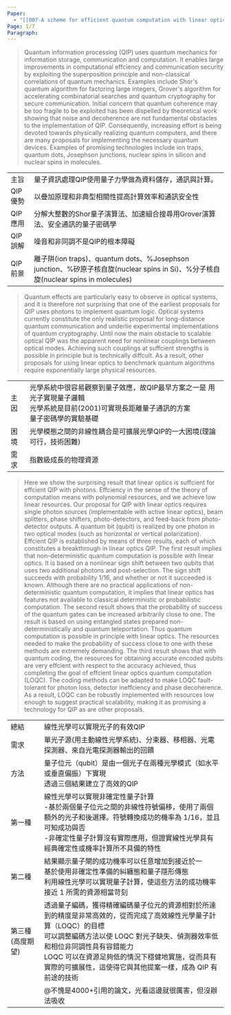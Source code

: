 ```yaml
---
Paper:
  - "[[007-A scheme for efficient quantum computation with linear optics]]"
Page: 1/7
Paragraph:
---
```

>Quantum information processing (QIP) uses quantum mechanics for information storage, communication and computation. It enables large improvements in computational effciency and communication security by exploiting the superposition principle and non-classical correlations of quantum mechanics. Examples include Shor's quantum algorithm for factoring large integers, Grover's algorithm for accelerating combinatorial searches and quantum cryptography for secure communication. Initial concern that quantum coherence may be too fragile to be exploited has been dispelled by theoretical work showing that noise and decoherence are not fundamental obstacles to the implementation of QIP. Consequently, increasing effort is being devoted towards physically realizing quantum computers, and there are many proposals for implementing the necessary quantum devices. Examples of promising technologies include ion traps, quantum dots, Josephson junctions, nuclear spins in silicon and nuclear spins in molecules.

|       |                                                                                                                 |
| ----- | --------------------------------------------------------------------------------------------------------------- |
| 主旨    | 量子資訊處理QIP使用量子力學做為資料儲存，通訊與計算。                                                                                    |
| QIP優勢 | 以疊加原理和非典型相關性提高計算效率和通訊安全性                                                                                        |
| QIP應用 | 分解大整數的Shor量子演算法、加速組合搜尋用Grover演算法、安全通訊的量子密碼學                                                                     |
| QIP誤解 | 噪音和非同調不是QIP的根本障礙                                                                                                |
| QIP前景 | 離子阱(ion traps)、quantum dots、%Josephson junction、%矽原子核自旋(nuclear spins in Si)、%分子核自旋(nuclear spins in molecules) |

>Quantum effects are particularly easy to observe in optical systems, and it is therefore not surprising that one of the earliest proposals for QIP uses photons to implement quantum logic. Optical systems currently constitute the only realistic proposal for long-distance quantum communication and underlie experimental implementations of quantum cryptography. Until now the main obstacle to scalable optical QIP was the apparent need for nonlinear couplings between optical modes. Achieving such couplings at suffcient strengths is possible in principle but is technically diffcult. As a result, other proposals for using linear optics to benchmark quantum algorithms require exponentially large physical resources.

|     |                                                                                   |
| --- | --------------------------------------------------------------------------------- |
| 主因  | 光學系統中很容易觀察到量子效應，故QIP最早方案之一是 用光子實現量子邏輯<br>光學系統是目前(2001)可實現長距離量子通訊的方案<br>量子密碼學的實驗基礎 |
| 困境  | 光學模態之間的非線性耦合是可擴展光學QIP的一大困境(理論可行，技術困難)                                             |
| 需求  | 指數級成長的物理資源                                                                        |

>Here we show the surprising result that linear optics is suffcient for effcient QIP with photons. Effciency in the sense of the theory of computation means with polynomial resources, and we achieve low linear resources. Our proposal for QIP with linear optics requires single photon sources (implementable with active linear optics), beam splitters, phase shifters, photo-detectors, and feed-back from photo-detector outputs. A quantum bit (qubit) is realized by one photon in two optical modes (such as horizontal or vertical polarization). Effcient QIP is established by means of three results, each of which constitutes a breakthrough in linear optics QIP. The first result implies that non-deterministic quantum computation is possible with linear optics. It is based on a nonlinear sign shift between two qubits that uses two additional photons and post-selection. The sign shift succeeds with probability 1/16, and whether or not it succeeded is known. Although there are no practical applications of non-deterministic quantum computation, it implies that linear optics has features not available to classical deterministic or probabilistic computation. The second result shows that the probability of success of the quantum gates can be increased arbitrarily close to one. The result is based on using entangled states prepared non-deterministically and quantum teleportation. Thus quantum computation is possible in principle with linear optics. The resources needed to make the probability of success close to one with these methods are extremely demanding. The third result shows that with quantum coding, the resources for obtaining accurate encoded qubits are very effcient with respect to the accuracy achieved, thus completing the goal of effcient linear optics quantum computation (LOQC). The coding methods can be adapted to make LOQC fault-tolerant for photon loss, detector ineffciency and phase decoherence. As a result, LOQC can be robustly implemented with resources low enough to suggest practical scalability, making it as promising a technology for QIP as are other proposals.

|           |                                                                                                                                                                           |
| --------- | ------------------------------------------------------------------------------------------------------------------------------------------------------------------------- |
| 總結        | 線性光學可以實現光子的有效QIP                                                                                                                                                          |
| 需求        | 單光子源(用主動線性光學系統)、分束器、移相器、光電探測器、來自光電探測器輸出的回饋                                                                                                                                |
| 方法        | 量子位元（qubit）是由一個光子在兩種光學模式（如水平或垂直偏振）下實現<br>透過三個結果建立了高效的QIP                                                                                                                  |
| 第一種       | 線性光學可以實現非確定性量子計算<br>-基於兩個量子位元之間的非線性符號偏移，使用了兩個額外的光子和後選擇。符號轉換成功的機率為 1/16，並且可知成功與否<br>-非確定性量子計算沒有實際應用，但證實線性光學具有經典確定性或機率計算所不具備的特性                                             |
| 第二種       | 結果顯示量子閘的成功機率可以任意增加到接近於一<br>基於使用非確定性準備的糾纏態和量子隱形傳態<br>利用線性光學可以實現量子計算，使這些方法的成功機率接近 1 所需的資源相當苛刻                                                                               |
| 第三種(高度期望) | 透過量子編碼，獲得精確編碼量子位元的資源相對於所達到的精度是非常高效的，從而完成了高效線性光學量子計算（LOQC）的目標<br>可以調整編碼方法以使 LOQC 對光子缺失、偵測器效率低和相位非同調性具有容錯能力<br>LOQC 可以在資源足夠低的情況下穩健地實施，從而具有實際的可擴展性，這使得它與其他提案一樣，成為 QIP 有前途的技術 |
|           | @不愧是4000+引用的論文，光看這邊就很厲害，但沒辦法吸收                                                                                                                                            |

